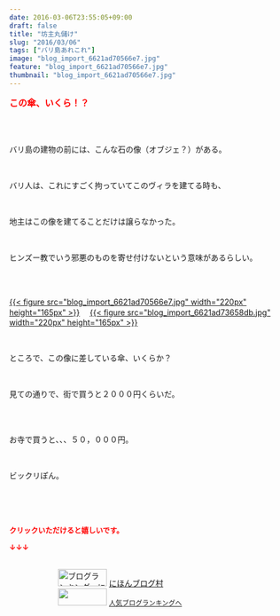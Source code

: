 ```yaml
---
date: 2016-03-06T23:55:05+09:00
draft: false
title: "坊主丸儲け"
slug: "2016/03/06"
tags: ["バリ島あれこれ"]
image: "blog_import_6621ad70566e7.jpg"
feature: "blog_import_6621ad70566e7.jpg"
thumbnail: "blog_import_6621ad70566e7.jpg"
---
```

<p><font color="#ff0000" size="3"><strong>この傘、いくら！？</strong></font></p><br/><br/><p>バリ島の建物の前には、こんな石の像（オブジェ？）がある。</p><br/><p>バリ人は、これにすごく拘っていてこのヴィラを建てる時も、</p><br/><p>地主はこの像を建てることだけは譲らなかった。</p><br/><p>ヒンズー教でいう邪悪のものを寄せ付けないという意味があるらしい。</p><br/><p><br/><a href="blog_import_6621ad7218c28.jpg">{{< figure src="blog_import_6621ad70566e7.jpg" width="220px" height="165px" >}}</a> 　<a href="blog_import_6621ad74a5d8d.jpg">{{< figure src="blog_import_6621ad73658db.jpg" width="220px" height="165px" >}}</a> <br/></p><br/><p>ところで、この像に差している傘、いくらか？</p><br/><p>見ての通りで、街で買うと２０００円くらいだ。</p><br/><br/><p>お寺で買うと、、、５０，０００円。</p><br/><p>ビックリぽん。</p><br/><br/><br/><p><font color="#ff0000" size="2"><strong>クリックいただけると嬉しいです。<br/></strong></font></p><p><font color="#ff0000" size="2"><strong>↓↓↓</strong></font></p><p><br/><a href="ranking.html" target="_blank"><img border="0" alt="ブログランキング・にほんブログ村へ" src="data:image/svg+xml;charset=utf-8,%3Csvg%20xmlns%3D%22http%3A%2F%2Fwww.w3.org%2F2000%2Fsvg%22%20title%3D%22Placeholder%20for%20Images%22%20role%3D%22presentation%22%20viewBox%3D%220%200%2088%2031%22%20%2F%3E" width="88" height="31" data-src="https://img-proxy.blog-video.jp/images?url=http%3A%2F%2Fwww.blogmura.com%2Fimg%2Fwww88_31.gif" style="aspect-ratio: auto 88 / 31;"/><noscript><img border="0" alt="ブログランキング・にほんブログ村へ" src="https://img-proxy.blog-video.jp/images?url=http%3A%2F%2Fwww.blogmura.com%2Fimg%2Fwww88_31.gif" width="88" height="31"></noscript></a> <a href="ranking.html" target="_blank">にほんブログ村</a> <br/><a title="人気ブログランキングへ" href="link.php?1804582"><img border="0" src="data:image/svg+xml;charset=utf-8,%3Csvg%20xmlns%3D%22http%3A%2F%2Fwww.w3.org%2F2000%2Fsvg%22%20title%3D%22Placeholder%20for%20Images%22%20role%3D%22presentation%22%20viewBox%3D%220%200%2088%2031%22%20%2F%3E" width="88" height="31" data-src="https://blog.with2.net/img/banner/banner_22.gif" style="aspect-ratio: auto 88 / 31;"/><noscript><img border="0" src="https://blog.with2.net/img/banner/banner_22.gif" width="88" height="31"></noscript></a> <a style="FONT-SIZE: 12px" href="link.php?1804582">人気ブログランキングへ</a> </p>

